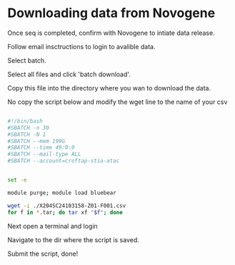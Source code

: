 
# Downloading data from Novogene

Once seq is completed, confirm with Novogene to intiate data release.

Follow email insctructions to login to avalible data.

Select batch.

Select all files and click 'batch download'.

Copy this file into the directory where you wan to download the data.

No copy the script below and modify the wget line to the name of your csv




```bash

#!/bin/bash
#SBATCH -n 30
#SBATCH -N 1
#SBATCH --mem 199G
#SBATCH --time 49:0:0
#SBATCH --mail-type ALL
#SBATCH --account=croftap-stia-atac


set -e

module purge; module load bluebear

wget -i ./X204SC24103158-Z01-F001.csv
for f in *.tar; do tar xf "$f"; done

```



Next open a terminal and login

Navigate to the dir where the script is saved.

Submit the script, done!



